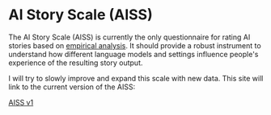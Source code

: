 # AI Story Scale (AISS)
The AI Story Scale (AISS) is currently the only questionnaire for rating AI stories based on [empirical analysis](v1/aiss_v1.md). It should provide a robust instrument to understand how different language models and settings influence people's experience of the resulting story output.

I will try to slowly improve and expand this scale with new data. This site will link to the current version of the AISS:

[AISS v1](link)
